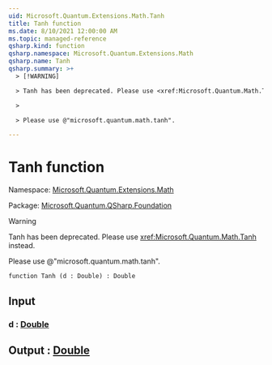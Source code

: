 ```yaml
---
uid: Microsoft.Quantum.Extensions.Math.Tanh
title: Tanh function
ms.date: 8/10/2021 12:00:00 AM
ms.topic: managed-reference
qsharp.kind: function
qsharp.namespace: Microsoft.Quantum.Extensions.Math
qsharp.name: Tanh
qsharp.summary: >+
  > [!WARNING]

  > Tanh has been deprecated. Please use <xref:Microsoft.Quantum.Math.Tanh> instead.

  >

  > Please use @"microsoft.quantum.math.tanh".

---
```


# Tanh function

Namespace: [Microsoft.Quantum.Extensions.Math](xref:Microsoft.Quantum.Extensions.Math)

Package: [Microsoft.Quantum.QSharp.Foundation](https://nuget.org/packages/Microsoft.Quantum.QSharp.Foundation)


> [!WARNING]
> Tanh has been deprecated. Please use <xref:Microsoft.Quantum.Math.Tanh> instead.
>
> Please use @"microsoft.quantum.math.tanh".



```qsharp
function Tanh (d : Double) : Double
```


## Input

### d : [Double](xref:microsoft.quantum.qsharp.valueliterals#double-literals)





## Output : [Double](xref:microsoft.quantum.qsharp.valueliterals#double-literals)

